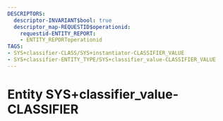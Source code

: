 ```yaml
---
DESCRIPTORS:
  descriptor-INVARIANT$bool: true
  descriptor_map-REQUESTID$operationid:
    requestid-ENTITY_REPORT:
    - ENTITY_REPORToperationid
TAGS:
- SYS+classifier-CLASS/SYS+instantiator-CLASSIFIER_VALUE
- SYS+classifier-ENTITY_TYPE/SYS+classifier_value-CLASSIFIER_VALUE
---
```

# Entity SYS+classifier_value-CLASSIFIER

